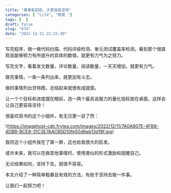 ```yaml
---
title: "事事有回音，才更容易坚持"
categories: [ "Life", "随笔 "]
tags: [  ]
draft: false
slug: "674"
date: "2022-12-11 22:25:30"
---
```


写完程序，做一做代码扫描、代码评级检测、单元测试覆盖率检测，看到那个很直观且能够努力有所提升的具体的数值，就更有力气为之努力。

写完文字，看着发文数量，评论数量，阅读数量，一天天增加，就更有力气。

做完事情，一条一条列出来，就更加有斗志。

做的事情列出甘特图，总结起来就很有成就感。

让一个个目标和进度摆在眼前，选一两个最具说服力的量化指标放在桌面，这样会让自己更容易坚持！

很喜欢简书的这个小插件，有无日更一目了然：

!(https://imagehost-cdn.frytea.com/images/2022/12/11/7A0A607E-4FB8-4DBB-BCE8-31C3E7AACB5D10fe50d6eb13d18f.jpg)

我将这个小组件放在了第一屏，这也给我很大的启发。

或许未来，我可以在做其他事情时，使用类似的形式激励和提醒自己。

无论结果如何，坚持下去，就很不容易。

本文介绍了一种简单粗暴且有效的方法，有助于坚持去做一件事。

让我们一起努力吧！
